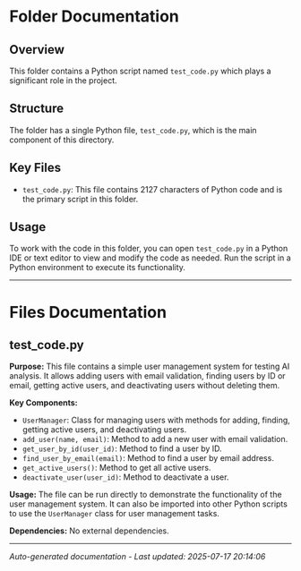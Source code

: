 # Folder Documentation

## Overview
This folder contains a Python script named `test_code.py` which plays a significant role in the project.

## Structure
The folder has a single Python file, `test_code.py`, which is the main component of this directory.

## Key Files
- `test_code.py`: This file contains 2127 characters of Python code and is the primary script in this folder.

## Usage
To work with the code in this folder, you can open `test_code.py` in a Python IDE or text editor to view and modify the code as needed. Run the script in a Python environment to execute its functionality.

---

# Files Documentation

## test_code.py

**Purpose:** This file contains a simple user management system for testing AI analysis. It allows adding users with email validation, finding users by ID or email, getting active users, and deactivating users without deleting them.

**Key Components:**
- `UserManager`: Class for managing users with methods for adding, finding, getting active users, and deactivating users.
- `add_user(name, email)`: Method to add a new user with email validation.
- `get_user_by_id(user_id)`: Method to find a user by ID.
- `find_user_by_email(email)`: Method to find a user by email address.
- `get_active_users()`: Method to get all active users.
- `deactivate_user(user_id)`: Method to deactivate a user.

**Usage:** The file can be run directly to demonstrate the functionality of the user management system. It can also be imported into other Python scripts to use the `UserManager` class for user management tasks.

**Dependencies:** No external dependencies.

---
*Auto-generated documentation - Last updated: 2025-07-17 20:14:06*
